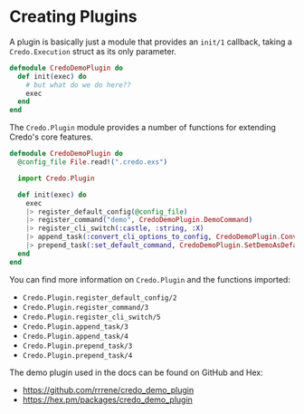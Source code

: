 # Creating Plugins

A plugin is basically just a module that provides an `init/1` callback, taking a `Credo.Execution` struct as its only parameter.

```elixir
defmodule CredoDemoPlugin do
  def init(exec) do
    # but what do we do here??
    exec
  end
end
```

The `Credo.Plugin` module provides a number of functions for extending Credo's core features.

```elixir
defmodule CredoDemoPlugin do
  @config_file File.read!(".credo.exs")

  import Credo.Plugin

  def init(exec) do
    exec
    |> register_default_config(@config_file)
    |> register_command("demo", CredoDemoPlugin.DemoCommand)
    |> register_cli_switch(:castle, :string, :X)
    |> append_task(:convert_cli_options_to_config, CredoDemoPlugin.ConvertCliSwitchesToPluginParams)
    |> prepend_task(:set_default_command, CredoDemoPlugin.SetDemoAsDefaultCommand)
  end
end
```

You can find more information on `Credo.Plugin` and the functions imported:

- `Credo.Plugin.register_default_config/2`
- `Credo.Plugin.register_command/3`
- `Credo.Plugin.register_cli_switch/5`
- `Credo.Plugin.append_task/3`
- `Credo.Plugin.append_task/4`
- `Credo.Plugin.prepend_task/3`
- `Credo.Plugin.prepend_task/4`

The demo plugin used in the docs can be found on GitHub and Hex:

- https://github.com/rrrene/credo_demo_plugin
- https://hex.pm/packages/credo_demo_plugin
